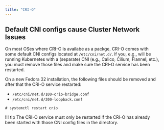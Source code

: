 ```yaml
---
title: "CRI-O"
---
```


## Default CNI configs cause Cluster Network Issues

On most OSes where CRI-O is availabe as a packge, CRI-O comes with some default CNI configs located at `/etc/cni/net.d/`.
If you, e.g., will be running Kubernetes with a (separate) CNI (e.g., Calico, Cilium, Flannel, etc.), you must remove those files and make sure the CRI-O service has been restarted.

On a new Fedora 32 installation, the following files should be removed and after that the CRI-O service restarted:

* `/etc/cni/net.d/100-crio-bridge.conf`
* `/etc/cni/net.d/200-loopback.conf`

```console
# systemctl restart crio
```

!!! tip
    The CRI-O service must only be restarted if the CRI-O has already been started with those CNI config files in the directory.
